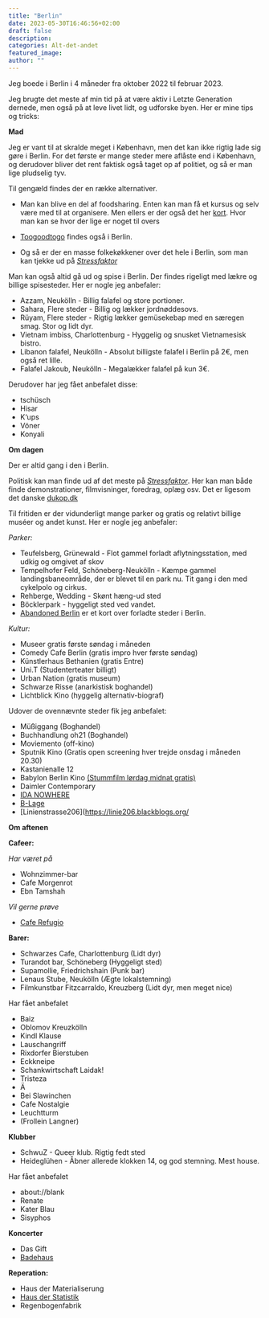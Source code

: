 ```yaml
---
title: "Berlin"
date: 2023-05-30T16:46:56+02:00
draft: false
description:
categories: Alt-det-andet
featured_image:
author: ""
---
```


Jeg boede i Berlin i 4 måneder fra oktober 2022 til februar 2023. 

Jeg brugte det meste af min tid på at være aktiv i Letzte Generation dernede, men også på at leve livet lidt, og udforske byen. Her er mine tips og tricks:



**Mad**

Jeg er vant til at skralde meget i København, men det kan ikke rigtig lade sig gøre i Berlin. For det første er mange steder mere aflåste end i København, og derudover bliver det rent faktisk også taget op af politiet, og så er man lige pludselig tyv.

Til gengæld findes der en række alternativer.

- Man kan blive en del af foodsharing. Enten kan man få et kursus og selv være med til at organisere. Men ellers er der også det her [kort](https://foodsharing.de/karte). Hvor man kan se hvor der lige er noget til overs

- [Toogoodtogo](https://www.toogoodtogo.com/en-us) findes også i Berlin.

- Og så er der en masse folkekøkkener over det hele i Berlin, som man kan tjekke ud på [*Stressfaktor*](https://stressfaktor.squat.net/)



Man kan også altid gå ud og spise i Berlin. Der findes rigeligt med lækre og billige spisesteder. Her er nogle jeg anbefaler:

- Azzam, Neukölln - Billig falafel og store portioner.
- Sahara, Flere steder - Billig og lækker jordnøddesovs.
- Rüyam, Flere steder - Rigtig lækker gemüsekebap med en særegen smag. Stor og lidt dyr.
- Vietnam imbiss, Charlottenburg - Hyggelig og snusket Vietnamesisk bistro.
- Libanon falafel, Neukölln - Absolut billigste falafel i Berlin på 2€, men også ret lille.
- Falafel Jakoub, Neukölln - Megalækker falafel på kun 3€.

Derudover har jeg fået anbefalet disse:

- tschüsch
- Hisar
- K‘ups
- Vöner
- Konyali



**Om dagen**

Der er altid gang i den i Berlin. 

Politisk kan man finde ud af det meste på [*Stressfaktor*](https://stressfaktor.squat.net/). Her kan man både finde demonstrationer, filmvisninger, foredrag, oplæg osv. Det er ligesom det danske [dukop.dk](https://dukop.dk)



Til fritiden er der vidunderligt mange parker og gratis og relativt billige muséer og andet kunst. Her er nogle jeg anbefaler:

*Parker:*

- Teufelsberg, Grünewald - Flot gammel forladt aflytningsstation, med udkig og omgivet af skov
- Tempelhofer Feld, Schöneberg-Neukölln - Kæmpe gammel landingsbaneområde, der er blevet til en park nu. Tit gang i den med cykelpolo og cirkus.
- Rehberge, Wedding - Skønt hæng-ud sted
- Böcklerpark - hyggeligt sted ved vandet.
- [Abandoned Berlin](https://www.abandonedberlin.com/map/) er et kort over forladte steder i Berlin.

*Kultur:*

- Museer gratis første søndag i måneden
- Comedy Cafe Berlin (gratis impro hver første søndag)
- Künstlerhaus Bethanien (gratis Entre)
- Uni.T (Studenterteater billigt)
- Urban Nation (gratis museum)
- Schwarze Risse (anarkistisk boghandel)
- Lichtblick Kino (hyggelig alternativ-biograf)



Udover de ovennævnte steder fik jeg anbefalet:

- Müßiggang (Boghandel)
- Buchhandlung oh21 (Boghandel)
- Moviemento (off-kino)
- Sputnik Kino (Gratis open screening hver trejde onsdag i måneden 20.30)
- Kastanienalle 12
- Babylon Berlin Kino [(Stummfilm lørdag midnat gratis)](https://babylonberlin.eu/programm/filmreihen/stummfilm)
- Daimler Contemporary
- [IDA NOWHERE](https://www.ida-nowhere.com/about/)
- [B-Lage](https://b-lage.de/pages/kontakt)
- [Linienstrasse206](https://linie206.blackblogs.org/



**Om aftenen**

**Cafeer:**

*Har været på*

- Wohnzimmer-bar
- Cafe Morgenrot
- Ebn Tamshah

*Vil gerne prøve*

- [Cafe Refugio](https://refugio.berlin)

**Barer:**



- Schwarzes Cafe, Charlottenburg (Lidt dyr)
- Turandot bar, Schöneberg (Hyggeligt sted)
- Supamollie, Friedrichshain (Punk bar)
- Lenaus Stube, Neukölln (Ægte lokalstemning)
- Filmkunstbar Fitzcarraldo, Kreuzberg (Lidt dyr, men meget nice)



Har fået anbefalet

- Baiz
- Oblomov Kreuzkölln
- Kindl Klause
- Lauschangriff
- Rixdorfer Bierstuben
- Eckkneipe
- Schankwirtschaft Laidak!
- Tristeza
- Ä
- Bei Slawinchen
- Cafe Nostalgie
- Leuchtturm
- (Frollein Langner)

**Klubber**

- SchwuZ - Queer klub. Rigtig fedt sted
- Heideglühen - Åbner allerede klokken 14, og god stemning. Mest house.

Har fået anbefalet

- about://blank
- Renate
- Kater Blau
- Sisyphos

**Koncerter**

- Das Gift
- [Badehaus](https://badehaus-berlin.com/)



**Reperation:**

- Haus der Materialiserung
- [Haus der Statistik](https://hausderstatistik.org/)
- Regenbogenfabrik